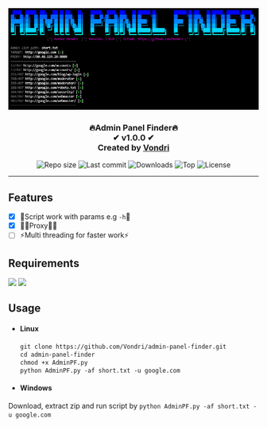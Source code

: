 <div align="center">
  <img src="ss.png" alt="ScreenShot">
  <h3>
    🔥Admin Panel Finder🔥<br>
    ✔ v1.0.0 ✔<br>
    Created by <a href="https://gtihub.com/vondri">Vondri</a>
  </h3>
</div>

<div align="center">
  <img src="https://img.shields.io/github/repo-size/vondri/admin-panel-finder" alt="Repo size">
  <img src="https://img.shields.io/github/last-commit/vondri/admin-panel-finder" alt="Last commit">
  <img src="https://img.shields.io/github/downloads/vondri/admin-panel-finder/total" alt="Downloads">
  <img src="https://img.shields.io/github/languages/top/vondri/admin-panel-finder" alt="Top">
  <img src="https://img.shields.io/github/license/vondri/admin-panel-finder" alt="License">
</div>

* * * * * * * * *
## Features
- [x] 📝Script work with params e.g `-h`📝
- [x] 👩‍💻Proxy👩‍💻
- [ ] ⚡Multi threading for faster work⚡
## Requirements
  ![](https://img.shields.io/pypi/v/requests?label=requests)
  ![](https://img.shields.io/pypi/v/argparse?label=argparse)

## Usage
* #### Linux
    ```
    git clone https://github.com/Vondri/admin-panel-finder.git
    cd admin-panel-finder
    chmod +x AdminPF.py
    python AdminPF.py -af short.txt -u google.com
    ```
* #### Windows
Download, extract zip and run script by `python AdminPF.py -af short.txt -u google.com`

